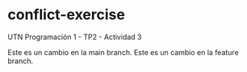 # conflict-exercise

UTN Programación 1 - TP2 - Actividad 3

Este es un cambio en la main branch.
Este es un cambio en la feature branch.
